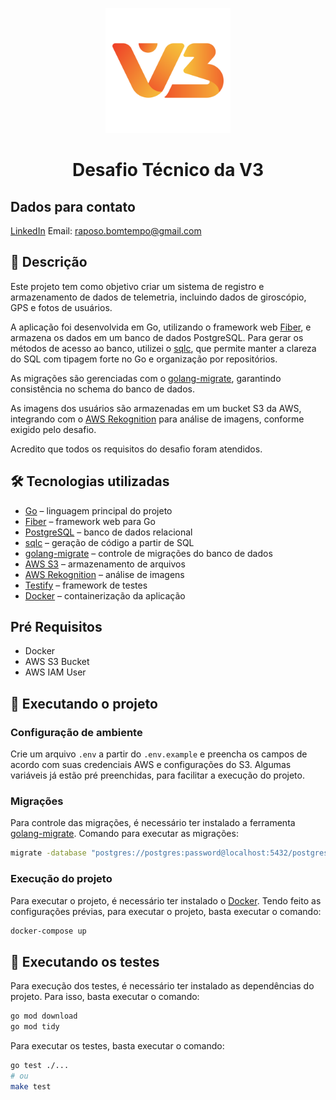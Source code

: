 <p align="center">
    <img src="./.github/logo.png" width="200px">
</p>

<h1 align="center" style="font-weight: bold;">Desafio Técnico da V3</h1>

## Dados para contato

[LinkedIn](https://www.linkedin.com/in/ricardoraposoo)
Email: raposo.bomtempo@gmail.com

## 📝 Descrição

Este projeto tem como objetivo criar um sistema de registro e armazenamento de dados de telemetria, incluindo dados de giroscópio, GPS e fotos de usuários.

A aplicação foi desenvolvida em Go, utilizando o framework web [Fiber](https://gofiber.io/), e armazena os dados em um banco de dados PostgreSQL. Para gerar os métodos de acesso ao banco, utilizei o [sqlc](https://docs.sqlc.dev/), que permite manter a clareza do SQL com tipagem forte no Go e organização por repositórios. 

As migrações são gerenciadas com o [golang-migrate](https://github.com/golang-migrate/migrate), garantindo consistência no schema do banco de dados.

As imagens dos usuários são armazenadas em um bucket S3 da AWS, integrando com o [AWS Rekognition](https://aws.amazon.com/rekognition/) para análise de imagens, conforme exigido pelo desafio.

Acredito que todos os requisitos do desafio foram atendidos.

## 🛠 Tecnologias utilizadas

- [Go](https://golang.org/) – linguagem principal do projeto
- [Fiber](https://gofiber.io/) – framework web para Go
- [PostgreSQL](https://www.postgresql.org/) – banco de dados relacional
- [sqlc](https://docs.sqlc.dev/) – geração de código a partir de SQL
- [golang-migrate](https://github.com/golang-migrate/migrate) – controle de migrações do banco de dados
- [AWS S3](https://aws.amazon.com/s3/) – armazenamento de arquivos
- [AWS Rekognition](https://aws.amazon.com/rekognition/) – análise de imagens
- [Testify](https://github.com/stretchr/testify) – framework de testes
- [Docker](https://www.docker.com/) – containerização da aplicação

## Pré Requisitos

- Docker
- AWS S3 Bucket
- AWS IAM User

## 🚀 Executando o projeto

### Configuração de ambiente

Crie um arquivo `.env` a partir do `.env.example` e preencha os campos de acordo com suas credenciais AWS e configurações do S3.
Algumas variáveis já estão pré preenchidas, para facilitar a execução do projeto.

### Migrações

Para controle das migrações, é necessário ter instalado a ferramenta [golang-migrate](https://github.com/golang-migrate/migrate).
Comando para executar as migrações:
```bash
migrate -database "postgres://postgres:password@localhost:5432/postgres?sslmode=disable" -path db/migrations up
```

### Execução do projeto

Para executar o projeto, é necessário ter instalado o [Docker](https://docs.docker.com/get-docker/).
Tendo feito as configurações prévias, para executar o projeto, basta executar o comando:
```bash
docker-compose up
```


##  📝 Executando os testes

Para execução dos testes, é necessário ter instalado as dependências do projeto.
Para isso, basta executar o comando:
```bash
go mod download
go mod tidy
```

Para executar os testes, basta executar o comando:
```bash
go test ./...
# ou 
make test
```
